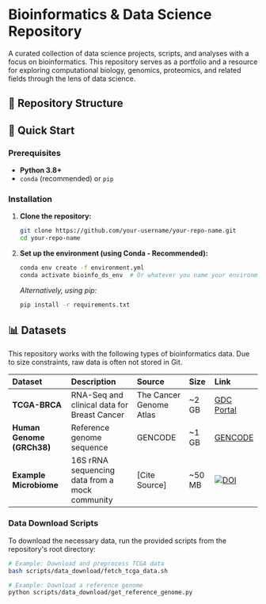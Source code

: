 
# Bioinformatics & Data Science Repository

<!-- Replace the repository name with something specific to your work, e.g., "Cancer Genomics Analysis," "Microbiome Data Toolkit," or "Structural Biology ML Projects" -->

A curated collection of data science projects, scripts, and analyses with a focus on bioinformatics. This repository serves as a portfolio and a resource for exploring computational biology, genomics, proteomics, and related fields through the lens of data science.

## 📁 Repository Structure


## 🚀 Quick Start

### Prerequisites

*   **Python 3.8+**
*   `conda` (recommended) or `pip`

### Installation

1.  **Clone the repository:**
    ```bash
    git clone https://github.com/your-username/your-repo-name.git
    cd your-repo-name
    ```

2.  **Set up the environment (using Conda - Recommended):**
    ```bash
    conda env create -f environment.yml
    conda activate bioinfo_ds_env  # Or whatever you name your environment in the YAML file
    ```

    *Alternatively, using pip:*
    ```bash
    pip install -r requirements.txt
    ```

## 📊 Datasets

This repository works with the following types of bioinformatics data. Due to size constraints, raw data is often not stored in Git.

| Dataset | Description | Source | Size | Link |
| :--- | :--- | :--- | :--- | :--- |
| **TCGA-BRCA** | RNA-Seq and clinical data for Breast Cancer | The Cancer Genome Atlas | ~2 GB | [GDC Portal](https://portal.gdc.cancer.gov/) |
| **Human Genome (GRCh38)** | Reference genome sequence | GENCODE | ~1 GB | [GENCODE](https://www.gencodegenes.org/human/) |
| **Example Microbiome** | 16S rRNA sequencing data from a mock community | [Cite Source] | ~50 MB | [![DOI](https://zenodo.org/badge/DOI/10.xxxx/zenodo.xxxxx.svg)](https://doi.org/10.xxxx/zenodo.xxxxx) |

<!--
Pro Tip:
*   Use tables for clarity.
*   Always provide a source and a link (DOI if available).
*   Mention the size to set user expectations.
*   For large datasets, provide a script in `scripts/data_download/` to automate fetching.
-->

### Data Download Scripts

To download the necessary data, run the provided scripts from the repository's root directory:

```bash
# Example: Download and preprocess TCGA data
bash scripts/data_download/fetch_tcga_data.sh

# Example: Download a reference genome
python scripts/data_download/get_reference_genome.py


